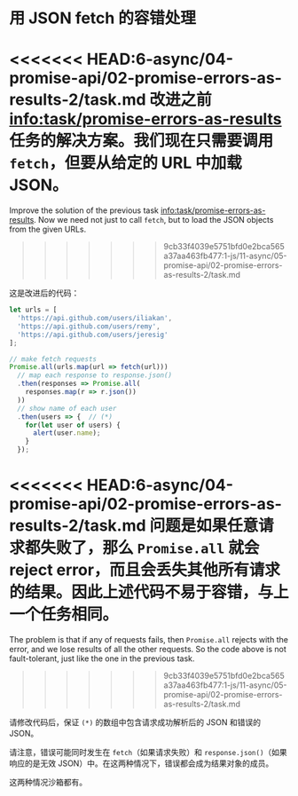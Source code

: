 # 用 JSON fetch 的容错处理

<<<<<<< HEAD:6-async/04-promise-api/02-promise-errors-as-results-2/task.md
改进之前 <info:task/promise-errors-as-results> 任务的解决方案。我们现在只需要调用 `fetch`，但要从给定的 URL 中加载 JSON。
=======
Improve the solution of the previous task <info:task/promise-errors-as-results>. Now we need not just to call `fetch`, but to load the JSON objects from the given URLs.
>>>>>>> 9cb33f4039e5751bfd0e2bca565a37aa463fb477:1-js/11-async/05-promise-api/02-promise-errors-as-results-2/task.md

这是改进后的代码：

```js run
let urls = [
  'https://api.github.com/users/iliakan',
  'https://api.github.com/users/remy',
  'https://api.github.com/users/jeresig'
];

// make fetch requests
Promise.all(urls.map(url => fetch(url)))
  // map each response to response.json()
  .then(responses => Promise.all(
    responses.map(r => r.json())
  ))
  // show name of each user
  .then(users => {  // (*)
    for(let user of users) {
      alert(user.name);
    }
  });
```

<<<<<<< HEAD:6-async/04-promise-api/02-promise-errors-as-results-2/task.md
问题是如果任意请求都失败了，那么 `Promise.all` 就会 reject error，而且会丢失其他所有请求的结果。因此上述代码不易于容错，与上一个任务相同。
=======
The problem is that if any of requests fails, then `Promise.all` rejects with the error, and we lose results of all the other requests. So the code above is not fault-tolerant, just like the one in the previous task.
>>>>>>> 9cb33f4039e5751bfd0e2bca565a37aa463fb477:1-js/11-async/05-promise-api/02-promise-errors-as-results-2/task.md

请修改代码后，保证 `(*)` 的数组中包含请求成功解析后的 JSON 和错误的 JSON。

请注意，错误可能同时发生在 `fetch`（如果请求失败）和 `response.json()`（如果响应的是无效 JSON）中。在这两种情况下，错误都会成为结果对象的成员。

这两种情况沙箱都有。
